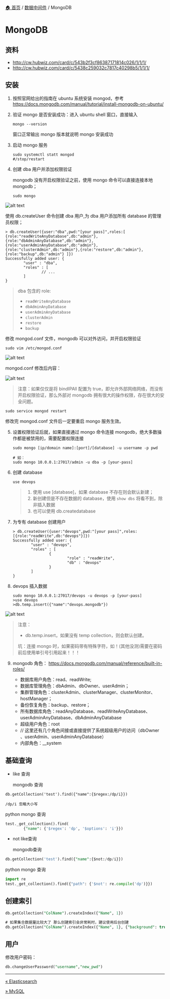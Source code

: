 [🏠 首页](../_index.md) / [数据中间件](_index.md) / MongoDB

# MongoDB

## 资料

- <http://cw.hubwiz.com/card/c/543b2f3cf86387171814c026/1/1/1/>
- <http://cw.hubwiz.com/card/c/5438c259032c7817c40298b5/1/1/1/>

## 安装

1. 按照官网给出的指南在 ubuntu 系统安装 mongod，参考 <https://docs.mongodb.com/manual/tutorial/install-mongodb-on-ubuntu/>

2. 验证 mongo 是否安装成功：进入 ubuntu shell 窗口，直接输入

   ```shell
   mongo --version
   ```

   窗口正常输出 mongo 版本就说明 mongo 安装成功

3. 启动 mongo 服务

   ```shell
   sudo systemctl statt mongod
   #/stop/restart
   ```

4. 创建 dba 用户并添加权限验证

   mongodb 没有开启权限验证之前，使用 mongo 命令可以直接连接本地 mongodb；

   ```shell
   sudo mongo
   ```

![alt text](https://images.poneding.com/2025/03/202503111821763.png)

   使用 db.createUser 命令创建 dba 用户,为 dba 用户添加所有 database 的管理员权限；

   ```shell
   > db.createUser({user:"dba",pwd:"[your pass]",roles:[ {role:"readWriteAnyDatabase",db:"admin"},{role:"dbAdminAnyDatabase",db:"admin"},{role:"userAdminAnyDatabase",db:"admin"},{role:"clusterAdmin",db:"admin"},{role:"restore",db:"admin"},{role:"backup",db:"admin"} ]})
   Successfully added user: {
           "user" : "dba",
           "roles" : [
                   // ...
           ]
   }
   ```

   > dba 包含的 role:
   >
   > - `readWriteAnyDatabase`
   > - `dbAdminAnyDatabase`
   > - `userAdminAnyDatabase`
   > - `clusterAdmin`
   > - `restore`
   > - `backup`

   修改 mongod.conf 文件，mongodb 可以对外访问，并开启权限验证

   ```shell
   sudo vim /etc/mongod.conf
   ```

![alt text](https://images.poneding.com/2025/03/202503111821215.png)

   mongod.conf 修改后内容：

![alt text](https://images.poneding.com/2025/03/202503111821409.png)

   > 注意：如果仅仅是将 bindIPAll 配置为 true，即允许外部网络网络，而没有开启权限验证，那么外部对 mongodb 拥有很大的操作权限，存在很大的安全问题。

   ```shell
   sudo service mongod restart
   ```

   修改完 mongod.conf 文件后一定要重启 mongo 服务生效。

5. 设置权限验证后就，如果直接通过 mongo 命令连接 mongodb，绝大多数操作都是被禁用的，需要配置权限连接

   ```shell
   sudo mongo [ip/domain name]:[port]/[database] -u username -p pwd
   
   # 如：
   sudo mongo 10.0.0.1:27017/admin -u dba -p [your-pass]
   ```

6. 创建 database

   ```shell
   use devops
   ```

   > 1. 使用 use [database]，如果 database 不存在则会默认新建；
   > 2. 新创建但是不存在数据的 database，使用 `show dbs` 将看不到，除非插入数据
   > 3. 也可以使用 db.createdatabase

7. 为专有 database 创建用户

   ```sehll
   > db.createUser({user:"devops",pwd:"[your pass]",roles:[{role:"readWrite",db:"devops"}]})
   Successfully added user: {
           "user" : "devops",
           "roles" : [
                   {
                           "role" : "readWrite",
                           "db" : "devops"
                   }
           ]
   }
   ```

8. devops 插入数据

   ```shell
   sudo mongo 10.0.0.1:27017/devops -u devops -p [your-pass]
   >use devops
   >db.temp.insert({"name":"devops.mongodb"})
   ```

![alt text](https://images.poneding.com/2025/03/202503111821212.png)

   > 注意：
   >
   > - db.temp.insert，如果没有 temp collection，则会默认创建。
   >
   > 坑：连接 mongo 时，如果密码带有特殊字符，如！(其他没测)需要在密码前后使用单引号引用起来！！！

9. mongodb 角色： <https://docs.mongodb.com/manual/reference/built-in-roles/>

   - 数据库用户角色：read、readWrite;
   - 数据库管理角色：dbAdmin、dbOwner、userAdmin；
   - 集群管理角色：clusterAdmin、clusterManager、clusterMonitor、hostManager；
   - 备份恢复角色：backup、restore；
   - 所有数据库角色：readAnyDatabase、readWriteAnyDatabase、userAdminAnyDatabase、dbAdminAnyDatabase
   - 超级用户角色：root
   - // 这里还有几个角色间接或直接提供了系统超级用户的访问（dbOwner 、userAdmin、userAdminAnyDatabase）
   - 内部角色：__system

## 基础查询

- like 查询

  mongodb 查询

```shell
db.getCollection('test').find({"name":{$regex:/dp/i}}) 

/dp/i 忽略大小写
```

 python mongo 查询

```sql
test._get_collection().find(
        {"name": {'$regex': 'dp', '$options': 'i'}})
```

- not like查询

  mongodb查询

```sql
db.getCollection('test').find({"name":{$not:/dp/i}}) 
```

 python mongo 查询

```python
import re
test._get_collection().find({"path": {'$not': re.compile('dp')}})
```

## 创建索引

```sql
db.getCollection("ColName").createIndex({"Name", 1})

# 如果集合数据量比较大了 那么创建索引会非常耗时，建议使用后台创建
db.getCollection("ColName").createIndex({"Name", 1}, {"background": true})
```

## 用户

修改用户密码：

```sql
db.changeUserPassword("username","new_pwd")
```

---
[« Elasticsearch](elasticsearch.md)

[» MySQL](mysql.md)
